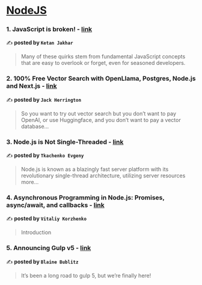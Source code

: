 
<h1><a href=https://medium.com/tag/nodejs/recommended target="_blank" rel="noopener noreferrer">NodeJS</a></h1>
<h3>1. JavaScript is broken! - <a href="https://medium.com/@codexstoney/javascript-is-broken-8841df6f6fc8" target="_blank" rel="noopener noreferrer">link</a></h3>

✍️ **posted by `Ketan Jakhar`**

<blockquote>Many of these quirks stem from fundamental JavaScript concepts that are easy to overlook or forget, even for seasoned developers.</blockquote>

<h3>2. 100% Free Vector Search with OpenLlama, Postgres, Node.js and Next.js - <a href="https://medium.com/javascript-in-plain-english/100-free-vector-search-with-openllama-postgres-nodejs-and-nextjs-e496856766f7" target="_blank" rel="noopener noreferrer">link</a></h3>

✍️ **posted by `Jack Herrington`**

<blockquote>So you want to try out vector search but you don’t want to pay OpenAI, or use Huggingface, and you don’t want to pay a vector database…</blockquote>

<h3>3. Node.js is Not Single-Threaded - <a href="https://medium.com/@tkachenko.hello/node-js-is-not-single-threaded-1383594dbd17" target="_blank" rel="noopener noreferrer">link</a></h3>

✍️ **posted by `Tkachenko Evgeny`**

<blockquote>Node.js is known as a blazingly fast server platform with its revolutionary single-thread architecture, utilizing server resources more…</blockquote>

<h3>4. Asynchronous Programming in Node.js: Promises, async/await, and callbacks - <a href="https://medium.com/@vitaliykorzenkoua/asynchronous-programming-in-node-js-promises-async-await-and-callbacks-4c317ccfb483" target="_blank" rel="noopener noreferrer">link</a></h3>

✍️ **posted by `Vitaliy Korzhenko`**

<blockquote>Introduction</blockquote>

<h3>5. Announcing Gulp v5 - <a href="https://medium.com/gulpjs/announcing-gulp-v5-c67d077dbdb7" target="_blank" rel="noopener noreferrer">link</a></h3>

✍️ **posted by `Blaine Bublitz`**

<blockquote>It’s been a long road to gulp 5, but we’re finally here!</blockquote>

